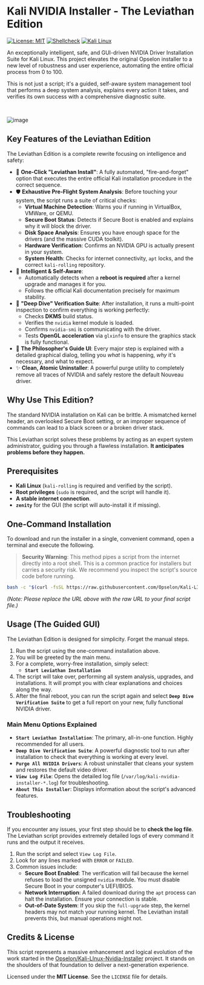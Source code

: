 # Kali NVIDIA Installer - The Leviathan Edition

[![License: MIT](https://img.shields.io/badge/License-MIT-yellow.svg)](https://opensource.org/licenses/MIT)
[![Shellcheck](https://img.shields.io/badge/Shell-Checked-green)](https://www.shellcheck.net/)
[![Kali Linux](https://img.shields.io/badge/OS-Kali_Linux-blue.svg)](https://www.kali.org/)

An exceptionally intelligent, safe, and GUI-driven NVIDIA Driver Installation Suite for Kali Linux. This project elevates the original Opselon installer to a new level of robustness and user experience, automating the entire official process from 0 to 100.

This is not just a script; it's a guided, self-aware system management tool that performs a deep system analysis, explains every action it takes, and verifies its own success with a comprehensive diagnostic suite.

<br>

![image](https://github.com/user-attachments/assets/1f94852c-47fc-4e4b-9e4a-57934ca44d03)



## Key Features of the Leviathan Edition

The Leviathan Edition is a complete rewrite focusing on intelligence and safety:

*   🚀 **One-Click "Leviathan Install"**: A fully automated, "fire-and-forget" option that executes the entire official Kali installation procedure in the correct sequence.
*   🛡️ **Exhaustive Pre-Flight System Analysis**: Before touching your system, the script runs a suite of critical checks:
    *   **Virtual Machine Detection**: Warns you if running in VirtualBox, VMWare, or QEMU.
    *   **Secure Boot Status**: Detects if Secure Boot is enabled and explains why it will block the driver.
    *   **Disk Space Analysis**: Ensures you have enough space for the drivers (and the massive CUDA toolkit).
    *   **Hardware Verification**: Confirms an NVIDIA GPU is actually present in your system.
    *   **System Health**: Checks for internet connectivity, `apt` locks, and the correct `kali-rolling` repository.
*   🧠 **Intelligent & Self-Aware**:
    *   Automatically detects when a **reboot is required** after a kernel upgrade and manages it for you.
    *   Follows the official Kali documentation precisely for maximum stability.
*   🔎 **"Deep Dive" Verification Suite**: After installation, it runs a multi-point inspection to confirm everything is working perfectly:
    *   Checks **DKMS** build status.
    *   Verifies the `nvidia` kernel module is loaded.
    *   Confirms `nvidia-smi` is communicating with the driver.
    *   Tests **OpenGL acceleration** via `glxinfo` to ensure the graphics stack is fully functional.
*   📖 **The Philosopher's Guide UI**: Every major step is explained with a detailed graphical dialog, telling you *what* is happening, *why* it's necessary, and what to expect.
*   ✨ **Clean, Atomic Uninstaller**: A powerful purge utility to completely remove all traces of NVIDIA and safely restore the default Nouveau driver.

## Why Use This Edition?

The standard NVIDIA installation on Kali can be brittle. A mismatched kernel header, an overlooked Secure Boot setting, or an improper sequence of commands can lead to a black screen or a broken driver stack.

This Leviathan script solves these problems by acting as an expert system administrator, guiding you through a flawless installation. **It anticipates problems before they happen.**

## Prerequisites

*   **Kali Linux** (`kali-rolling` is required and verified by the script).
*   **Root privileges** (`sudo` is required, and the script will handle it).
*   **A stable internet connection**.
*   **`zenity`** for the GUI (the script will auto-install it if missing).

## One-Command Installation

To download and run the installer in a single, convenient command, open a terminal and execute the following.

> **Security Warning**: This method pipes a script from the internet directly into a root shell. This is a common practice for installers but carries a security risk. We recommend you inspect the script's source code before running.

```bash
bash -c "$(curl -fsSL https://raw.githubusercontent.com/Opselon/Kali-LInux-Nvidia-Installer/main/kali-nvidia-installer-leviathan.sh)"
```
*(Note: Please replace the URL above with the raw URL to your final script file.)*

## Usage (The Guided GUI)

The Leviathan Edition is designed for simplicity. Forget the manual steps.

1.  Run the script using the one-command installation above.
2.  You will be greeted by the main menu.
3.  For a complete, worry-free installation, simply select:
    *   **`Start Leviathan Installation`**
4.  The script will take over, performing all system analysis, upgrades, and installations. It will prompt you with clear explanations and choices along the way.
5.  After the final reboot, you can run the script again and select **`Deep Dive Verification Suite`** to get a full report on your new, fully functional NVIDIA driver.

### Main Menu Options Explained

*   **`Start Leviathan Installation`**: The primary, all-in-one function. Highly recommended for all users.
*   **`Deep Dive Verification Suite`**: A powerful diagnostic tool to run after installation to check that everything is working at every level.
*   **`Purge All NVIDIA Drivers`**: A robust uninstaller that cleans your system and restores the default video driver.
*   **`View Log File`**: Opens the detailed log file (`/var/log/kali-nvidia-installer-*.log`) for troubleshooting.
*   **`About This Installer`**: Displays information about the script's advanced features.

## Troubleshooting

If you encounter any issues, your first step should be to **check the log file**. The Leviathan script provides extremely detailed logs of every command it runs and the output it receives.

1.  Run the script and select `View Log File`.
2.  Look for any lines marked with `ERROR` or `FAILED`.
3.  Common issues include:
    *   **Secure Boot Enabled**: The verification will fail because the kernel refuses to load the unsigned `nvidia` module. You must disable Secure Boot in your computer's UEFI/BIOS.
    *   **Network Interruption**: A failed download during the `apt` process can halt the installation. Ensure your connection is stable.
    *   **Out-of-Date System**: If you skip the `full-upgrade` step, the kernel headers may not match your running kernel. The Leviathan install prevents this, but manual operations might not.

## Credits & License

This script represents a massive enhancement and logical evolution of the work started in the [Opselon/Kali-LInux-Nvidia-Installer](https://github.com/Opselon/Kali-LInux-Nvidia-Installer) project. It stands on the shoulders of that foundation to deliver a next-generation experience.

Licensed under the **MIT License**. See the `LICENSE` file for details.